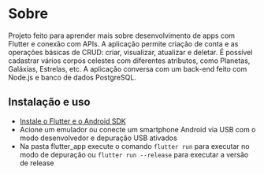 # Sobre 

Projeto feito para aprender mais sobre desenvolvimento de apps com Flutter e conexão com APIs. A aplicação permite criação de 
conta e as operações básicas de CRUD: criar, visualizar, atualizar e deletar. É possível cadastrar vários corpos celestes com
diferentes atributos, como Planetas, Galáxias, Estrelas, etc. A aplicação conversa com um back-end feito com Node.js e banco de
dados PostgreSQL. 

## Instalação e uso 

+ [Instale o Flutter e o Android SDK](https://flutter.dev/docs/get-started/install/linux)
+ Acione um emulador ou conecte um smartphone Android via USB com o modo desenvolvedor e depuração USB ativados
+ Na pasta flutter_app execute o comando ```flutter run``` para executar no modo de depuração ou ```flutter run --release``` para executar a versão de release
